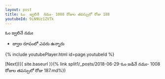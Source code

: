 ```yaml
---
layout: post
title: ఓం  జ్వలినే  నమః- 1008 రోజుల తపస్సులో రోజు 188
youtubeId: 9iN9Uz1ZVTk
---
```

 
 
 ఓం  జ్వలినే  నమః  
 
 -  జ్వాల రూపంలో ఎవరు ఉన్నారు 
 
  
 
  
 
 
 
 
 
 


{% include youtubePlayer.html id=page.youtubeId %}
 
[Next]({{ site.baseurl }}{% link  split1/_posts/2018-06-29-ఓం జడినే నమః- 1008 రోజుల తపస్సులో రోజు 187.md%})
 
